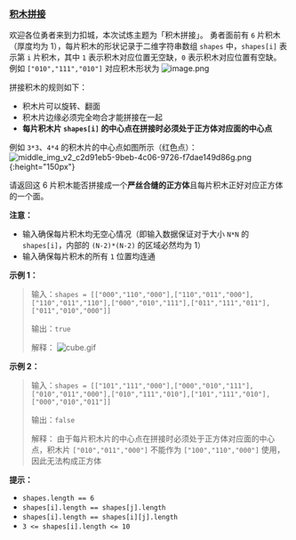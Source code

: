 ### [积木拼接](https://leetcode-cn.com/problems/De4qBB)

欢迎各位勇者来到力扣城，本次试炼主题为「积木拼接」。
勇者面前有 `6` 片积木（厚度均为 1），每片积木的形状记录于二维字符串数组 `shapes` 中，`shapes[i]` 表示第 `i` 片积木，其中 `1` 表示积木对应位置无空缺，`0` 表示积木对应位置有空缺。
例如 `["010","111","010"]` 对应积木形状为
![image.png](https://pic.leetcode-cn.com/1616125620-nXMCxX-image.png)

拼接积木的规则如下：
- 积木片可以旋转、翻面
- 积木片边缘必须完全吻合才能拼接在一起
- **每片积木片 `shapes[i]` 的中心点在拼接时必须处于正方体对应面的中心点**

例如 `3*3`、`4*4` 的积木片的中心点如图所示（红色点）：
![middle_img_v2_c2d91eb5-9beb-4c06-9726-f7dae149d86g.png](https://pic.leetcode-cn.com/1650509082-wObiEp-middle_img_v2_c2d91eb5-9beb-4c06-9726-f7dae149d86g.png){:height="150px"}


请返回这 6 片积木能否拼接成一个**严丝合缝的正方体**且每片积木正好对应正方体的一个面。

**注意：**
- 输入确保每片积木均无空心情况（即输入数据保证对于大小 `N*N` 的 `shapes[i]`，内部的 `(N-2)*(N-2)` 的区域必然均为 1）
- 输入确保每片积木的所有 `1` 位置均连通

**示例 1：**
>输入：`shapes = [["000","110","000"],["110","011","000"],["110","011","110"],["000","010","111"],["011","111","011"],["011","010","000"]]`
>
>输出：`true`
>
>解释：
![cube.gif](https://pic.leetcode-cn.com/1616125823-hkXAeN-cube.gif)

**示例 2：**
>输入：`shapes = [["101","111","000"],["000","010","111"],["010","011","000"],["010","111","010"],["101","111","010"],["000","010","011"]]`
>
>输出：`false`
>
>解释： 
>由于每片积木片的中心点在拼接时必须处于正方体对应面的中心点，积木片 `["010","011","000"]` 不能作为 `["100","110","000"]` 使用，因此无法构成正方体


**提示：**
- `shapes.length == 6`
- `shapes[i].length == shapes[j].length`
- `shapes[i].length == shapes[i][j].length`
- `3 <= shapes[i].length <= 10`





